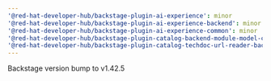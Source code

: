 ```yaml
---
'@red-hat-developer-hub/backstage-plugin-ai-experience': minor
'@red-hat-developer-hub/backstage-plugin-ai-experience-backend': minor
'@red-hat-developer-hub/backstage-plugin-ai-experience-common': minor
'@red-hat-developer-hub/backstage-plugin-catalog-backend-module-model-catalog': minor
'@red-hat-developer-hub/backstage-plugin-catalog-techdoc-url-reader-backend': minor
---
```


Backstage version bump to v1.42.5
